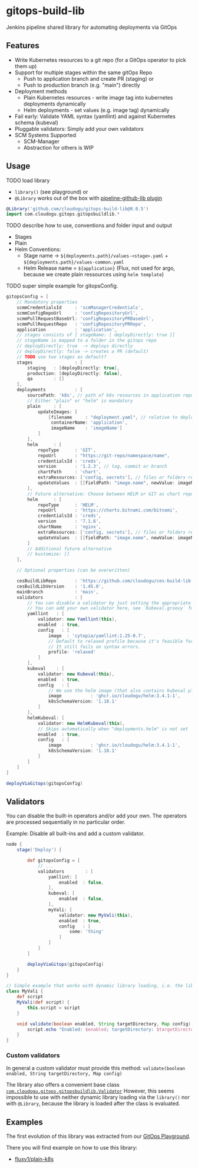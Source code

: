# gitops-build-lib

Jenkins pipeline shared library for automating deployments via GitOps

## Features

* Write Kubernetes resources to a git repo (for a GitOps operator to pick them up)
* Support for multiple stages within the same gitOps Repo
    * Push to application branch and create PR (staging) or
    * Push to production branch (e.g. "main") directly
* Deployment methods
    * Plain Kubernetes resources - write image tag into kubernetes deployments dynamically
    * Helm deployments - set values (e.g. image tag) dynamically
* Fail early: Validate YAML syntax (yamllint) and against Kubernetes schema (kubeval)
* Pluggable validators: Simply add your own validators
* SCM Systems Supported
    * SCM-Manager
    * Abstraction for others is WIP

## Usage

TODO load library 
* `library()` (see playground) or
* `@Library` works out of the box with [pipeline-github-lib plugin](https://plugins.jenkins.io/pipeline-github-lib/)

```groovy
@Library('github.com/cloudogu/gitops-build-lib@0.0.5')
import com.cloudogu.gitops.gitopsbuildlib.*
```

TODO describe how to use, conventions and folder input and output

* Stages
* Plain
* Helm Conventions:
    * Stage name -> `${deployments.path}/values-<stage>.yaml` + `${deployments.path}/values-common.yaml`
    * Helm Release name = `${application}` (Flux, not used for argo, because we create plain ressources
      using `helm template`)

TODO super simple example for gitopsConfig.

```groovy
gitopsConfig = [
    // Mandatory properties
    scmmCredentialsId     : 'scmManagerCredentials',
    scmmConfigRepoUrl     : 'configRepositoryUrl',
    scmmPullRequestBaseUrl: 'configRepositoryPRBaseUrl',
    scmmPullRequestRepo   : 'configRepositoryPRRepo',
    application           : 'application',
    // stages consists of [ stageName: [ deployDirectly: true ]]
    // stageName is mapped to a folder in the gitops repo
    // deployDirectly: true  -> deploys directly
    // deployDirectly: false -> creates a PR (default)
    // TODO use two stages as default?
    stages                : [
        staging   : [deployDirectly: true],
        production: [deployDirectly: false],
        qa        : []
    ],
    deployments           : [
        sourcePath: 'k8s', // path of k8s resources in application repository. Default: 'k8s'
        // Either "plain" or "helm" is mandatory
        plain     : [
            updateImages: [
                [filename     : "deployment.yaml", // relative to deployments.path
                 containerName: 'application',
                 imageName    : 'imageName']
            ]
        ],
        helm      : [
            repoType      : 'GIT',
            repoUrl       : "https://git-repo/namespace/name",
            credentialsId : 'creds',
            version       : '1.2.3', // tag, commit or branch
            chartPath     : 'chart',
            extraResources: ['config, secrets'], // files or folders relative to deployments.path 
            updateValues  : [[fieldPath: "image.name", newValue: imageName]]
        ],
        // Future alternative: Choose between HELM or GIT as chart repo
        helm      : [
            repoType      : 'HELM',
            repoUrl       : 'https://charts.bitnami.com/bitnami',
            credentialsId : 'creds',
            version       : '7.1.6',
            chartName     : 'nginx',
            extraResources: ['config, secrets'], // files or folders relative to deployments.path. Default empty array. 
            updateValues  : [[fieldPath: "image.name", newValue: imageName]]
        ]
        // Additional future alternative
        // kustomize: []
    ],

    // Optional properties (can be overwritten)

    cesBuildLibRepo       : 'https://github.com/cloudogu/ces-build-lib',
    cesBuildLibVersion    : '1.45.0',
    mainBranch            : 'main',
    validators            : [
        // You can disable a validator by just setting the appropriate "enabled" propery to false
        // You can add your own validator here, see `Kubeval.groovy` for an example
        yamllint   : [
            validator: new Yamllint(this),
            enabled  : true,
            config   : [
                image  : 'cytopia/yamllint:1.25-0.7',
                // Default to relaxed profile because it's feasible for mere mortalYAML programmers.
                // It still fails on syntax errors.
                profile: 'relaxed'
            ]
        ],
        kubeval    : [
            validator: new Kubeval(this),
            enabled  : true,
            config   : [
                // We use the helm image (that also contains kubeval plugin) to speed up builds by allowing to reuse image
                image           : 'ghcr.io/cloudogu/helm:3.4.1-1',
                k8sSchemaVersion: '1.18.1'
            ]
        ],
        helmKubeval: [
            validator: new HelmKubeval(this),
            // Skips automatically when "deployments.helm" is not set
            enabled  : true,
            config   : [
                image           : 'ghcr.io/cloudogu/helm:3.4.1-1',
                k8sSchemaVersion: '1.18.1'
            ]
        ]
    ]
]

deployViaGitops(gitopsConfig)
```

## Validators

You can disable the built-in operators and/or add your own.
The operators are processed sequentially in no particular order.

Example: Disable all built-ins and add a custom validator.

```groovy
node {
    stage('Deploy') {

        def gitopsConfig = [
            // ...
            validators        : [
                yamllint: [
                    enabled  : false,
                ],
                kubeval: [ 
                    enabled  : false,
                ],
                myVali: [
                    validator: new MyVali(this),
                    enabled  : true,
                    config   : [
                        some: 'thing'
                    ]
                ]
            ]
        ]

        deployViaGitops(gitopsConfig)
    }
}

// Simple example that works with dynamic library loading, i.e. the library() step
class MyVali {
    def script
    MyVali(def script) {
        this.script = script
    }

    void validate(boolean enabled, String targetDirectory, Map config) {
        script.echo "Enabled: $enabled; targetDirectory: $targetDirectory; config: $config"
    }
}
```

### Custom validators

In general a custom validator must provide this method: `validate(boolean enabled, String targetDirectory, Map config)`

The library also offers a convenient base class [`com.cloudogu.gitops.gitopsbuildlib.Validator`](src/com/cloudogu/gitopsbuildlib/Validator.groovy)
However, this seems impossible to use with neither dynamic library loading via the `library()` nor with `@Library`, 
because the library is loaded after the class is evaluated. 


## Examples

The first evolution of this library was extracted from
our [GitOps Playground](https://github.com/cloudogu/k8s-gitops-playground).

There you will find example on how to use this library:

* [fluxv1/plain-k8s](https://github.com/cloudogu/k8s-gitops-playground/blob/main/applications/petclinic/fluxv1/plain-k8s/Jenkinsfile) 

